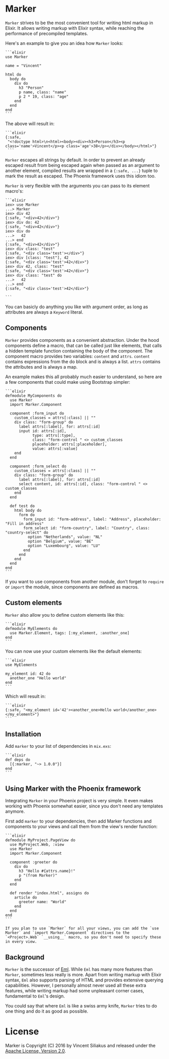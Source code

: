 # Marker

  `Marker` strives to be the most convenient tool for writing html markup in Elixir. It allows writing markup with Elixir syntax, while reaching the performance of precompiled templates.

  Here's an example to give you an idea how `Marker` looks:

    ```elixir
    use Marker

    name = "Vincent"

    html do
      body do
        div do
          h3 "Person"
          p name, class: "name"
          p 2 * 19, class: "age"
        end
      end
    end
    ```

  The above will result in:

    ```elixir
    {:safe,
     "<!doctype html>\n<html><body><div><h3>Person</h3><p class='name'>Vincent</p><p class='age'>38</p></div></body></html>"}
     ```

  `Marker` escapes all strings by default. In order to prevent an already escaped result from being escaped again when passed as an argument to another element, compiled results are wrapped in a `{:safe, ...}` tuple to mark the result as escaped. The Phoenix framework uses this idiom too.

  `Marker` is very flexible with the arguments you can pass to its element macro's:

    ```elixir
    iex> use Marker
    ...> Marker
    iex> div 42
    {:safe, "<div>42</div>"}
    iex> div do: 42
    {:safe, "<div>42</div>"}
    iex> div do
    ...>   42
    ...> end
    {:safe, "<div>42</div>"}
    iex> div class: "test"
    {:safe, "<div class='test'></div>"}
    iex> div [class: "test"], 42
    {:safe, "<div class='test'>42</div>"}
    iex> div 42, class: "test"
    {:safe, "<div class='test'>42</div>"}
    iex> div class: "test" do
    ...>   42
    ...> end
    {:safe, "<div class='test'>42</div>"}

    ```

  You can basicly do anything you like with argument order, as long as attributes are always a `Keyword` literal.

## Components

  `Marker` provides components as a convenient abstraction. Under the hood components define a macro, that can be called just like elements, that calls a hidden template function containing the body of the component. The component macro provides two variables: `content` and `attrs`. `content` contains expressions from the do block and is always a list. `attrs` contains the attributes and is always a map.

  An example makes this all probably much easier to understand, so here are a few components that could make using Bootstrap simpler:

    ```elixir
    defmodule MyComponents do
      use Marker
      import Marker.Component

      component :form_input do
        custom_classes = attrs[:class] || ""
        div class: "form-group" do
          label attrs[:label], for: attrs[:id]
          input id: attrs[:id],
                type: attrs[:type],
                class: "form-control " <> custom_classes
                placeholder: attrs[:placeholder],
                value: attrs[:value]
        end
      end

      component :form_select do
        custom_classes = attrs[:class] || ""
        div class: "form-group" do
          label attrs[:label], for: attrs[:id]
          select content, id: attrs[:id], class: "form-control " <> custom_classes
        end
      end

      def test do
        html body do
          form do
            form_input id: "form-address", label: "Address", placeholder: "Fill in address"
            form_select id: "form-country", label: "Country", class: "country-select" do
              option "Netherlands", value: "NL"
              option "Belgium", value: "BE"
              option "Luxembourg", value: "LU"
            end
          end
        end
      end
    end
    ```

  If you want to use components from another module, don't forget to `require` or `import` the module, since components are defined as macros.


## Custom elements

  `Marker` also allow you to define custom elements like this:

    ```elixir
    defmodule MyElements do
      use Marker.Element, tags: [:my_element, :another_one]
    end
    ```

  You can now use your custom elements like the default elements:

    ```elixir
    use MyElements

    my_element id: 42 do
      another_one "Hello world"
    end
    ```

  Which will result in:

    ```elixir
    {:safe, "<my_element id='42'><another_one>Hello world</another_one></my_element>"}
    ```

## Installation

  Add `marker` to your list of dependencies in `mix.exs`:

    ```elixir
    def deps do
      [{:marker, "~> 1.0.0"}]
    end
    ```

## Using Marker with the Phoenix framework

  Integrating `Marker` in your Phoenix project is very simple. It even makes working with Phoenix somewhat easier, since you don't need any templates anymore.

  First add `marker` to your dependencies, then add Marker functions and components to your views and call them from the view's render function:

    ```elixir
    defmodule MyProject.PageView do
      use MyProject.Web, :view
      use Marker
      import Marker.Component

      component :greeter do
        div do
          h3 "Hello #{attrs.name}!"
          p "(from Marker)"
        end
      end

      def render "index.html", assigns do
        article do
          greeter name: "World"
        end
      end
    end
    ```

    If you plan to use `Marker` for all your views, you can add the `use Marker` and `import Marker.Component` directives to the `<Project>.Web` `__using__` macro, so you don't need to specify these in every view.

## Background

  `Marker` is the successor of [Eml](https://github.com/zambal/eml). While `Eml` has many more features than `Marker`, sometimes less really is more. Apart from writing markup with Elixir syntax, `Eml` also supports parsing of HTML and provides extensive querying capabilities. However, I personally almost never used all these extra features, while writing markup had some unpleasant corner cases, fundamental to `Eml`'s design.

  You could say that where `Eml` is like a swiss army knife, `Marker` tries to do one thing and do it as good as possible.

# License

  Marker is Copyright (C) 2016 by Vincent Siliakus and released under the [Apache License, Version 2.0](https://www.apache.org/licenses/LICENSE-2.0.html).

